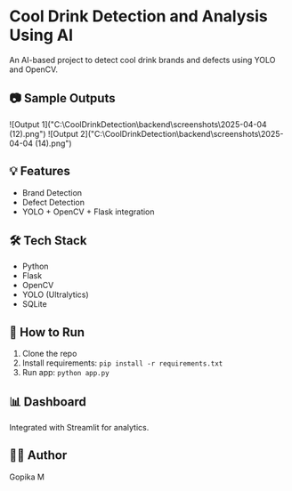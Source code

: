 # Cool Drink Detection and Analysis Using AI

An AI-based project to detect cool drink brands and defects using YOLO and OpenCV.

## 📷 Sample Outputs

![Output 1]("C:\CoolDrinkDetection\backend\screenshots\2025-04-04 (12).png")
![Output 2]("C:\CoolDrinkDetection\backend\screenshots\2025-04-04 (14).png")

## 💡 Features
- Brand Detection
- Defect Detection
- YOLO + OpenCV + Flask integration

## 🛠 Tech Stack
- Python
- Flask
- OpenCV
- YOLO (Ultralytics)
- SQLite

## 🚀 How to Run
1. Clone the repo
2. Install requirements: `pip install -r requirements.txt`
3. Run app: `python app.py`

## 📊 Dashboard
Integrated with Streamlit for analytics.

## 👩‍💻 Author
Gopika M

